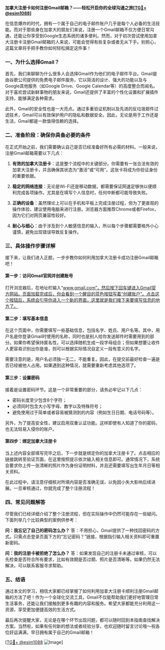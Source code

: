 **加拿大注册卡如何注册Gmail邮箱？——轻松开启你的全球沟通之旅[[TG💪+ @esim1088](https://t.me/s/esim1088)]**

在信息爆炸的时代，拥有一个属于自己的电子邮件账户几乎是每个人必备的生活技能。而对于那些身在加拿大的朋友们来说，注册一个Gmail邮箱不仅方便日常沟通，还能让你享受到Google生态系统的诸多便利。然而，对于初次尝试使用加拿大注册卡注册Gmail邮箱的人来说，可能会觉得有些复杂或者无从下手。别担心，这篇文章将手把手教你如何轻松搞定这件事！

### 一、为什么选择Gmail？

首先，我们来聊聊为什么很多人会选择Gmail作为他们的电子邮件平台。Gmail是由谷歌公司提供的免费电子邮件服务，它以简洁的设计、强大的功能以及与Google其他服务（如Google Drive、Google Calendar等）的高度整合而闻名。对于喜欢尝试新鲜事物的朋友来说，Gmail还提供了丰富的个性化设置和扩展插件支持，能够满足各种需求。

此外，Gmail的安全性也是一大亮点。通过多重验证机制以及先进的反垃圾邮件过滤技术，Gmail可以有效保护用户的隐私和数据安全。因此，无论是用于工作还是生活，Gmail都是一款值得信赖的选择。

### 二、准备阶段：确保你具备必要的条件

在正式开始之前，我们需要确认自己是否已经准备好所有必需的材料。一般来说，注册Gmail邮箱需要以下几点：

1. **有效的加拿大注册卡**：这是整个流程中的关键部分。你需要有一张合法有效的加拿大注册卡，并且确保其状态为“激活”或“可用”。这张卡将成为你验证身份的重要依据。
   
2. **稳定的网络连接**：无论是Wi-Fi还是移动数据，都需要保证网速足够快以便顺利完成各项操作。尤其是在填写个人信息时，任何中断都可能导致失败。

3. **正确的设备**：虽然理论上可以在手机和平板上完成注册过程，但为了更直观的操作体验，建议使用电脑来进行注册。浏览器方面推荐Chrome或者Firefox，因为它们对网页兼容性较好。

4. **耐心与细心**：由于涉及到个人敏感信息的输入，所以每个步骤都需要格外小心谨慎，避免出现错误导致反复操作。

### 三、具体操作步骤详解

接下来，让我们进入正题，一步步教你如何利用加拿大注册卡成功注册Gmail邮箱吧！

#### 第一步：访问Gmail官网并创建账号

打开浏览器后，在地址栏输入“www.gmail.com”，然后按下回车键进入Gmail官方网站。页面加载完成后，你会看到一个醒目的蓝色按钮写着“创建账户”。点击这个按钮后，系统会引导你进入一个新的界面，这里就是我们接下来要填写信息的地方了。

#### 第二步：填写基本信息

在这个页面中，你需要填写一些基础信息，包括名字、姓氏、用户名等。其中，用户名是你登录Gmail时使用的名称，同时也是别人给你发送邮件时需要用到的部分。如果你希望保持匿名性，可以选择随机生成一段字母组合；但如果想要让收件人更容易识别出你是谁，则可以根据实际情况自定义一段有意义的名字。

需要注意的是，用户名必须独一无二，不能重复。因此，在提交前最好检查一遍是否已经被他人占用。如果遇到这种情况，就需要重新考虑其他选项了。

#### 第三步：设置密码

接着是设置密码环节。这是一个非常重要的部分，请务必牢记以下几点：
- 密码长度至少包含8个字符；
- 必须同时包含大小写字母、数字以及特殊符号；
- 避免使用过于简单或者容易被猜测到的内容（例如生日日期、电话号码等）。

另外，为了提高安全性，建议启用双重认证功能。这样即使有人知道了你的密码，也无法轻易入侵你的账户。

#### 第四步：绑定加拿大注册卡

当上述内容全部填写完毕之后，下一步就是绑定你的加拿大注册卡了。点击相应的链接跳转至验证页面，在这里按照提示依次输入相关信息即可。通常情况下，系统会要求你上传一张清晰的照片作为身份证明材料，并且还需要填写出生年月日等相关资料。

在此过程中，请注意仔细核对所填内容是否准确无误，以免因小失大影响后续进展。一旦审核通过，你就完成了整个注册流程！

### 四、常见问题解答

尽管我们已经详细介绍了整个注册流程，但在实际操作中仍然可能存在一些疑问。下面列举几个比较典型的案例供参考：

**问：我忘记了自己的密码怎么办？**
答：不用担心，Gmail提供了一种找回密码的方式。只需点击登录页面下方的“忘记密码？”链接，根据指引输入相关资料即可重置新密码。

**问：我的注册卡被拒绝了怎么办？**
答：如果发现自己的注册卡未通过审核，可以先检查是否符合所有要求，比如有效期是否过期、照片是否清晰等。如果仍然无法解决，可以联系客服寻求帮助。

### 五、结语

通过本文的学习，相信大家都已经掌握了如何利用加拿大注册卡顺利注册Gmail邮箱的方法了吧！作为一个全球化交流工具，Gmail不仅能帮助我们更好地管理日常生活事务，还能让我们接触到更多有趣的内容和服务。希望大家都能充分利用这一资源，享受更加便捷高效的生活方式。

最后再次提醒大家，无论是在哪个环节出现问题，都可以随时回到本指南查找解决方案。当然啦，如果有任何新的想法或者经验分享，也欢迎随时留言讨论哦～祝各位好运满满，早日拥有属于自己的Gmail邮箱！

[[TG💪+ @esim1088](https://t.me/s/esim1088) ![Image](https://i.postimg.cc/4NQfJmqS/Snipaste-2025-05-13-00-14-12.png)]